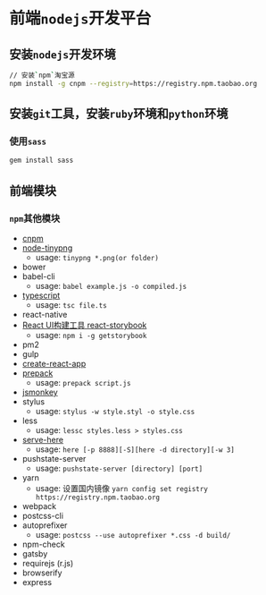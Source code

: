 # 前端`nodejs`开发平台

## 安装`nodejs`开发环境

```bash
// 安装`npm`淘宝源
npm install -g cnpm --registry=https://registry.npm.taobao.org
```

## 安装`git`工具，安装`ruby`环境和`python`环境

### 使用`sass`

```bash
gem install sass
```


## 前端模块


### `npm`其他模块

- [cnpm](https://npm.taobao.org/)
- [node-tinypng](https://www.npmjs.com/package/node-tinypng)
    + usage: `tinypng *.png(or folder)`
- bower
- babel-cli
    + usage: `babel example.js -o compiled.js`
- [typescript](https://www.tslang.cn/docs/tutorial.html)
    + usage: `tsc file.ts`
- react-native
- [React UI构建工具 react-storybook](https://getstorybook.io/)
    + usage: `npm i -g getstorybook`
- pm2
- gulp
- [create-react-app](https://github.com/facebookincubator/create-react-app)
- [prepack](https://prepack.io/getting-started.html)
    + usage: `prepack script.js`
- [jsmonkey](https://www.npmjs.com/package/jsmonkey)
- stylus
    + usage: `stylus -w style.styl -o style.css`
- less
    + usage: `lessc styles.less > styles.css`
- [serve-here](https://www.npmjs.com/package/serve-here)
    + usage: `here [-p 8888][-S][here -d directory][-w 3]`
- pushstate-server
    + usage: `pushstate-server [directory] [port]`
- yarn
    + usage: 设置国内镜像  `yarn config set registry https://registry.npm.taobao.org`
- webpack
- postcss-cli
- autoprefixer
    + usage: `postcss --use autoprefixer *.css -d build/`
- npm-check
- gatsby
- requirejs (r.js)
- browserify
- express



